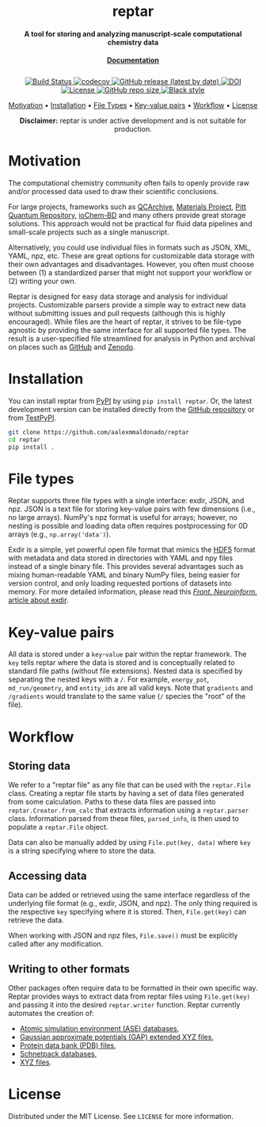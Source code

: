<h1 align="center">reptar</h1>

<h4 align="center">A tool for storing and analyzing manuscript-scale computational chemistry data</h4>

<h4 align="center" style="padding-bottom: 0.5em;"><a href="https://www.aalexmmaldonado.com/reptar/">Documentation</a></h4>

<p align="center">
    <a href="https://github.com/aalexmmaldonado/reptar/actions/workflows/python-package.yml">
        <img src="https://github.com/aalexmmaldonado/reptar/actions/workflows/python-package.yml/badge.svg" alt="Build Status ">
    </a>
    <a href="https://codecov.io/gh/aalexmmaldonado/reptar">
        <img src="https://codecov.io/gh/aalexmmaldonado/reptar/branch/main/graph/badge.svg?token=74wLrsOMTD" alt="codecov">
    </a>
    <a href="https://github.com/aalexmmaldonado/reptar/releases">
        <img src="https://img.shields.io/github/v/release/aalexmmaldonado/reptar" alt="GitHub release (latest by date)">
    </a>
    <a href="https://doi.org/10.5281/zenodo.6508586">
        <img src="https://zenodo.org/badge/DOI/10.5281/zenodo.6508586.svg" alt="DOI">
    </a>
    <a href="https://github.com/aalexmmaldonado/reptar/blob/main/LICENSE" target="_blank">
        <img src="https://img.shields.io/github/license/aalexmmaldonado/reptar" alt="License">
    </a>
    <a href="https://github.com/aalexmmaldonado/reptar/" target="_blank">
        <img src="https://img.shields.io/github/repo-size/aalexmmaldonado/reptar" alt="GitHub repo size">
    </a>
    <a href="https://github.com/psf/black" target="_blank">
        <img src="https://img.shields.io/badge/code%20style-black-000000.svg" alt="Black style">
    </a>
</p>

<p align="center">
    <a href="#motivation">Motivation</a> •
    <a href="#installation">Installation</a> •
    <a href="#file-types">File Types</a> •
    <a href="#key-value-pairs">Key-value pairs</a> •
    <a href="#workflow">Workflow</a> •
    <a href="#license">License</a>
</p>

<p align="center"><b>Disclaimer:</b> reptar is under active development and is not suitable for production.</p>

# Motivation

The computational chemistry community often fails to openly provide raw and/or processed data used to draw their scientific conclusions.

For large projects, frameworks such as [QCArchive](https://qcarchive.molssi.org/), [Materials Project](https://materialsproject.org/), [Pitt Quantum Repository](https://pqr.pitt.edu/), [ioChem-BD](https://www.iochem-bd.org/) and many others provide great storage solutions.
This approach would not be practical for fluid data pipelines and small-scale projects such as a single manuscript.

Alternatively, you could use individual files in formats such as JSON, XML, YAML, npz, etc.
These are great options for customizable data storage with their own advantages and disadvantages.
However, you often must choose between (1) a standardized parser that might not support your workflow or (2) writing your own.

Reptar is designed for easy data storage and analysis for individual projects.
Customizable parsers provide a simple way to extract new data without submitting issues and pull requests (although this is highly encouraged).
While files are the heart of reptar, it strives to be file-type agnostic by providing the same interface for all supported file types.
The result is a user-specified file streamlined for analysis in Python and archival on places such as [GitHub](https://github.com/) and [Zenodo](https://zenodo.org/).

# Installation

You can install reptar from [PyPI](https://pypi.org/project/reptar/) by using `pip install reptar`.
Or, the latest development version can be installed directly from the [GitHub repository](https://github.com/aalexmmaldonado/reptar) or from [TestPyPI](https://test.pypi.org/project/reptar/).

```bash
git clone https://github.com/aalexmmaldonado/reptar
cd reptar
pip install .
```

# File types

Reptar supports three file types with a single interface: exdir, JSON, and npz.
JSON is a text file for storing key-value pairs with few dimensions (i.e., no large arrays).
NumPy's npz format is useful for arrays; however, no nesting is possible and loading data often requires postprocessing for 0D arrays (e.g., ``np.array('data')``).

Exdir is a simple, yet powerful open file format that mimics the [HDF5](https://www.hdfgroup.org/solutions/hdf5/) format with metadata and data stored in directories with YAML and npy files instead of a single binary file.
This provides several advantages such as mixing human-readable YAML and binary NumPy files, being easier for version control, and only loading requested portions of datasets into memory.
For more detailed information, please read this [*Front. Neuroinform.* article about exdir](https://doi.org/10.3389/fninf.2018.00016).

# Key-value pairs

All data is stored under a ``key``-``value`` pair within the reptar framework.
The ``key`` tells reptar where the data is stored and is conceptually related to standard file paths (without file extensions).
Nested data is specified by separating the nested keys with a ``/``.
For example, ``energy_pot``, ``md_run/geometry``, and ``entity_ids`` are all valid keys.
Note that ``gradients`` and ``/gradients`` would translate to the same value (``/`` species the "root" of the file).

# Workflow

## Storing data

We refer to a "reptar file" as any file that can be used with the ``reptar.File`` class.
Creating a reptar file starts by having a set of data files generated from some calculation.
Paths to these data files are passed into ``reptar.Creator.from_calc`` that extracts information using a ``reptar.parser`` class.
Information parsed from these files, ``parsed_info``, is then used to populate a ``reptar.File`` object.

Data can also be manually added by using ``File.put(key, data)`` where ``key`` is a string specifying where to store the data.

## Accessing data

Data can be added or retrieved using the same interface regardless of the underlying file format (e.g., exdir, JSON, and npz).
The only thing required is the respective ``key`` specifying where it is stored.
Then, ``File.get(key)`` can retrieve the data.

When working with JSON and npz files, ``File.save()`` must be explicitly called after any modification.

## Writing to other formats

Other packages often require data to be formatted in their own specific way.
Reptar provides ways to extract data from reptar files using ``File.get(key)`` and passing it into the desired ``reptar.writer`` function.
Reptar currently automates the creation of:

- [Atomic simulation environment (ASE) databases](https://wiki.fysik.dtu.dk/ase/tutorials/tut06_database/database.html),
- [Gaussian approximate potentials (GAP) extended XYZ files](https://libatoms.github.io/GAP/gap_fit.html#data),
- [Protein data bank (PDB) files](https://www.wwpdb.org/documentation/file-format),
- [Schnetpack databases](https://schnetpack.readthedocs.io/en/stable/tutorials/tutorial_01_preparing_data.html),
- [XYZ files](https://en.wikipedia.org/wiki/XYZ_file_format).

# License

Distributed under the MIT License. See `LICENSE` for more information.
